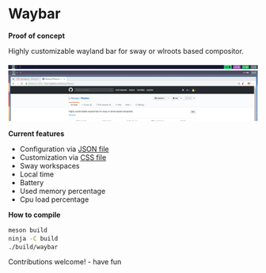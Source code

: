 # Waybar
**Proof of concept**

Highly customizable wayland bar for sway or wlroots based compositor.

![Waybar](https://raw.githubusercontent.com/alexays/waybar/master/preview-2.png)
![Waybar](https://raw.githubusercontent.com/alexays/waybar/master/preview.png)

**Current features**
- Configuration via [JSON file](./resources/config)
- Customization via [CSS file](./resources/style.css)
- Sway workspaces
- Local time
- Battery
- Used memory percentage
- Cpu load percentage

**How to compile**

```bash
meson build
ninja -C build
./build/waybar
```

Contributions welcome! - have fun
